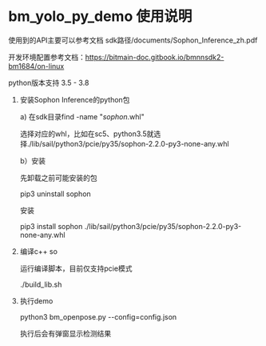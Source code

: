 # bm_yolo_py_demo 使用说明

使用到的API主要可以参考文档 sdk路径/documents/Sophon_Inference_zh.pdf

开发环境配置参考文档：https://bitmain-doc.gitbook.io/bmnnsdk2-bm1684/on-linux

python版本支持 3.5 - 3.8

1. 安装Sophon Inference的python包

   a) 在sdk目录find -name "*sophon*.whl"

     选择对应的whl，比如在sc5、python3.5就选择./lib/sail/python3/pcie/py35/sophon-2.2.0-py3-none-any.whl

   b）安装

     先卸载之前可能安装的包

     pip3 uninstall sophon

     安装

     pip3 install sophon ./lib/sail/python3/pcie/py35/sophon-2.2.0-py3-none-any.whl

2. 编译c++ so

     运行编译脚本，目前仅支持pcie模式

     ./build_lib.sh
3. 执行demo

    python3 bm_openpose.py --config=config.json

    执行后会有弹窗显示检测结果
